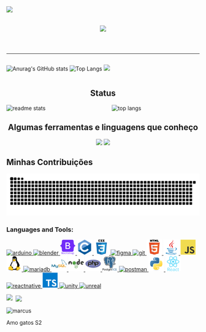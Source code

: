 
<!-- [![MasterHead](https:)](https:) //banner -->
<img align="left" src="https://visitor-badge.laobi.icu/badge?page_id=M4rcus-0.M4rcus-0" />

<h1 align="center">
  <a href="https://git.io/typing-svg">
    <img src="https://readme-typing-svg.herokuapp.com/?font=Monospace&size=35&center=true&vCenter=true&width=500&height=70&duration=3000&lines=Olá+devs!;Meu+nome+é+Marcus!;Sejam+bem-vindos!;S2;" />
  </a>
</h1>

<!--
<p align="left"> 
  <img src="https://komarev.com/ghpvc/?username=M4rcus-0&label=Profile%20views&color=0e75b6&style=flat" /> 
</p>
<p align="left"> 
  <a href="https://github.com/ryo-ma/github-profile-trophy">
    <img src="https://github-profile-trophy.vercel.app/?username=M4rcus-0" />
  </a> 
</p>
-->

<br>
<hr>

<div style="display: flex;justify-content: space-between; flex-direction: row;">
  
  ![Anurag's GitHub stats](https://github-readme-stats.vercel.app/api?username=M4rcus-0&show_icons=true&theme=default&count_private=true&title_color=fff&text_color=fff&icon_color=fff&border_color=000&bg_color=45,000,E00A24,07041E,000&locale=pt-br)
  ![Top Langs](https://github-readme-stats.vercel.app/api/top-langs/?username=M4rcus-0&hide_progress=true&title_color=000&text_color=000&border_color=fff&bg_color=45,fff,f72585,4cc9f0,fff&locale=pt-br&langs_count=8&layout=compact)
  ![](https://github-readme-stats.vercel.app/api?username=M4rcus-0&show_icons=true&locale=pt-br)

</div>

<h2 align="center">Status</h2>

<div style="display: flex;justify-content: space-between; flex-direction: row;>
  <img width=390 src="https://github-readme-streak-stats-M4rcus-0.vercel.app/?user=M4rcus-0&count_private=true&theme=react&border_radius=10" alt="streak stats"/>
  <img width=390 src="https://github-readme-stats-M4rcus-0.vercel.app/api?username=M4rcus-0&count_private=true&show_icons=true&theme=react&rank_icon=github&border_radius=10" alt="readme stats" />
  <img width=325 align="center" src="https://github-readme-stats-M4rcus-0.vercel.app/api/top-langs/?username=M4rcus-0&langs_count=8&layout=compact&theme=react&border_radius=10&size_weight=0.5&count_weight=0.5&exclude_repo=github-readme-stats" alt="top langs" />
</div>

<h2 align="center">Algumas ferramentas e linguagens que conheço</h2>

<div align="center">
    <img src="https://skillicons.dev/icons?i=html,css,javascript,typescript,c,java,php,python,react" />
    <img src="https://skillicons.dev/icons?i=vscode,github,figma,git,mysql" />
</div>

<h2>Minhas Contribuições</h2>

<div align="center">
  <img alt="snake eating my contributions" src="https://raw.githubusercontent.com/M4rcus-0/M4rcus-0/output/github-contribution-grid-snake.svg" />
</div>


<h3 align="left">Languages and Tools:</h3>
<p align="left"> 
  <a href="https://www.arduino.cc/" target="_blank" rel="noreferrer"> 
    <img src="https://cdn.worldvectorlogo.com/logos/arduino-1.svg" alt="arduino" width="40" height="40"/> 
  </a> 
  <a href="https://www.blender.org/" target="_blank" rel="noreferrer"> 
    <img src="https://download.blender.org/branding/community/blender_community_badge_white.svg" alt="blender" width="40" height="40"/> 
  </a> 
  <a href="https://getbootstrap.com" target="_blank" rel="noreferrer"> 
    <img src="https://raw.githubusercontent.com/devicons/devicon/master/icons/bootstrap/bootstrap-plain-wordmark.svg" alt="bootstrap" width="40" height="40"/> 
  </a> 
  <a href="https://www.cprogramming.com/" target="_blank" rel="noreferrer"> 
    <img src="https://raw.githubusercontent.com/devicons/devicon/master/icons/c/c-original.svg" alt="c" width="40" height="40"/> 
  </a> 
  <a href="https://www.w3schools.com/css/" target="_blank" rel="noreferrer"> 
    <img src="https://raw.githubusercontent.com/devicons/devicon/master/icons/css3/css3-original-wordmark.svg" alt="css3" width="40" height="40"/> 
  </a> 
  <a href="https://www.figma.com/" target="_blank" rel="noreferrer"> 
    <img src="https://www.vectorlogo.zone/logos/figma/figma-icon.svg" alt="figma" width="40" height="40"/> 
  </a> 
  <a href="https://git-scm.com/" target="_blank" rel="noreferrer"> 
    <img src="https://www.vectorlogo.zone/logos/git-scm/git-scm-icon.svg" alt="git" width="40" height="40"/> 
  </a> 
  <a href="https://www.w3.org/html/" target="_blank" rel="noreferrer"> 
    <img src="https://raw.githubusercontent.com/devicons/devicon/master/icons/html5/html5-original-wordmark.svg" alt="html5" width="40" height="40"/> 
  </a> 
  <a href="https://www.java.com" target="_blank" rel="noreferrer"> 
    <img src="https://raw.githubusercontent.com/devicons/devicon/master/icons/java/java-original.svg" alt="java" width="40" height="40"/> 
  </a> 
  <a href="https://developer.mozilla.org/en-US/docs/Web/JavaScript" target="_blank" rel="noreferrer"> 
    <img src="https://raw.githubusercontent.com/devicons/devicon/master/icons/javascript/javascript-original.svg" alt="javascript" width="40" height="40"/> 
  </a> 
  <a href="https://www.linux.org/" target="_blank" rel="noreferrer"> 
    <img src="https://raw.githubusercontent.com/devicons/devicon/master/icons/linux/linux-original.svg" alt="linux" width="40" height="40"/> 
  </a> 
  <a href="https://mariadb.org/" target="_blank" rel="noreferrer"> 
    <img src="https://www.vectorlogo.zone/logos/mariadb/mariadb-icon.svg" alt="mariadb" width="40" height="40"/> 
  </a> 
  <a href="https://www.mysql.com/" target="_blank" rel="noreferrer"> 
    <img src="https://raw.githubusercontent.com/devicons/devicon/master/icons/mysql/mysql-original-wordmark.svg" alt="mysql" width="40" height="40"/> 
  </a> 
  <a href="https://nodejs.org" target="_blank" rel="noreferrer"> 
    <img src="https://raw.githubusercontent.com/devicons/devicon/master/icons/nodejs/nodejs-original-wordmark.svg" alt="nodejs" width="40" height="40"/> 
  </a> 
  <a href="https://www.php.net" target="_blank" rel="noreferrer"> 
    <img src="https://raw.githubusercontent.com/devicons/devicon/master/icons/php/php-original.svg" alt="php" width="40" height="40"/> 
  </a> 
  <a href="https://www.postgresql.org" target="_blank" rel="noreferrer"> 
    <img src="https://raw.githubusercontent.com/devicons/devicon/master/icons/postgresql/postgresql-original-wordmark.svg" alt="postgresql" width="40" height="40"/> 
  </a> 
  <a href="https://postman.com" target="_blank" rel="noreferrer"> 
    <img src="https://www.vectorlogo.zone/logos/getpostman/getpostman-icon.svg" alt="postman" width="40" height="40"/> 
  </a> 
  <a href="https://www.python.org" target="_blank" rel="noreferrer"> 
    <img src="https://raw.githubusercontent.com/devicons/devicon/master/icons/python/python-original.svg" alt="python" width="40" height="40"/> 
  </a> 
  <a href="https://reactjs.org/" target="_blank" rel="noreferrer"> 
    <img src="https://raw.githubusercontent.com/devicons/devicon/master/icons/react/react-original-wordmark.svg" alt="react" width="40" height="40"/> 
  </a> 
  <a href="https://reactnative.dev/" target="_blank" rel="noreferrer"> 
    <img src="https://reactnative.dev/img/header_logo.svg" alt="reactnative" width="40" height="40"/> 
  </a> 
  <a href="https://www.typescriptlang.org/" target="_blank" rel="noreferrer"> 
    <img src="https://raw.githubusercontent.com/devicons/devicon/master/icons/typescript/typescript-original.svg" alt="typescript" width="40" height="40"/> 
  </a> 
  <a href="https://unity.com/" target="_blank" rel="noreferrer"> 
    <img src="https://www.vectorlogo.zone/logos/unity3d/unity3d-icon.svg" alt="unity" width="40" height="40"/> 
  </a> 
  <a href="https://unrealengine.com/" target="_blank" rel="noreferrer"> 
    <img src="https://raw.githubusercontent.com/kenangundogan/fontisto/036b7eca71aab1bef8e6a0518f7329f13ed62f6b/icons/svg/brand/unreal-engine.svg" alt="unreal" width="40" height="40"/> 
  </a> 
</p>

<p>
  <img align="left" src="https://github-readme-stats.vercel.app/api/top-langs?username=M4rcus-0&show_icons=true&locale=en&layout=compact"  />
</p>

<p>
  &nbsp;
  <img align="center" src="https://github-readme-stats.vercel.app/api?username=M4rcus-0&show_icons=true&locale=en" />
</p>

<p>
  <img align="center" src="https://github-readme-streak-stats.herokuapp.com/?user=M4rcus-0&" alt="marcus" />
</p>




Amo gatos S2
